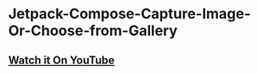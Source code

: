 # Jetpack-Compose-Capture-Image-Or-Choose-from-Gallery

## [Watch it On YouTube](https://youtu.be/VJNw6yJQdnU)
